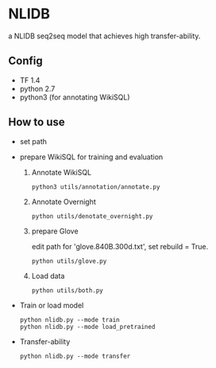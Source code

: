 # NLIDB
a NLIDB seq2seq model that achieves high transfer-ability. 

## Config
- TF 1.4
- python 2.7
- python3 (for annotating WikiSQL)

## How to use
- set path

- prepare WikiSQL for training and evaluation

  1. Annotate WikiSQL
  
         python3 utils/annotation/annotate.py
    
  2. Annotate Overnight
  
         python utils/denotate_overnight.py
         
  3. prepare Glove
      
     edit path for 'glove.840B.300d.txt', set rebuild = True.
     
         python utils/glove.py
      
  4. Load data
      
         python utils/both.py
      
- Train or load model 
    
      python nlidb.py --mode train
      python nlidb.py --mode load_pretrained
      
- Transfer-ability
      
      python nlidb.py --mode transfer
